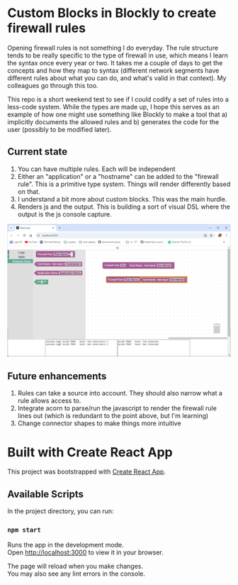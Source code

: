 # Custom Blocks in Blockly to create firewall rules

Opening firewall rules is not something I do everyday.  The rule structure tends to be really specific to the type of firewall in use, which means I learn the syntax once every year or two.  It takes me a couple of days to get the concepts and how they map to syntax (different network segments have different rules about what you can do, and what's valid in that context).  My colleagues go through this too.  

This repo is a short weekend test to see if I could codify a set of rules into a less-code system.  While the types are made up, I hope this serves as an example of how one might use something like Blockly to make a tool that a) implicitly documents the allowed rules and b) generates the code for the user (possibly to be modified later). 

## Current state
1. You can have multiple rules.  Each will be independent
1. Either an "application" or a "hostname" can be added to the "firewall rule".  This is a primitive type system. Things will render differently based on that.
1. I understand a bit more about custom blocks.  This was the main hurdle.
1. Renders js and the output.  This is building a sort of visual DSL where the output is the js console capture.

![Alt text](screen.png?raw=true "Title")

## Future enhancements

1. Rules can take a source into account.  They should also narrow what a rule allows access to.
1. Integrate acorn to parse/run the javascript to render the firewall rule lines out (which is redundant to the point above, but I'm learning)
1. Change connector shapes to make things more intuitive



# Built with Create React App

This project was bootstrapped with [Create React App](https://github.com/facebook/create-react-app).

## Available Scripts

In the project directory, you can run:

### `npm start`

Runs the app in the development mode.\
Open [http://localhost:3000](http://localhost:3000) to view it in your browser.

The page will reload when you make changes.\
You may also see any lint errors in the console.

